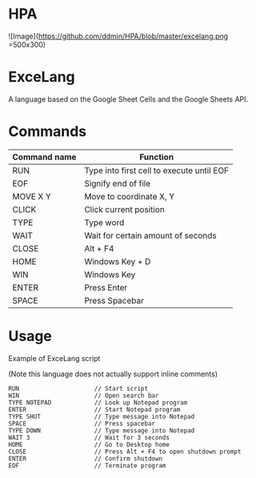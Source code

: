 # HPA

![Image](https://github.com/ddmin/HPA/blob/master/excelang.png =500x300)

# ExceLang
A language based on the Google Sheet Cells and the Google Sheets API.

# Commands
| Command name | Function |
| ------------ | ----- |
| RUN | Type into first cell to execute until EOF |
| EOF | Signify end of file |
| MOVE X Y | Move to coordinate X, Y |
| CLICK | Click current position |
| TYPE <word> | Type word |
| WAIT <seconds> | Wait for certain amount of seconds |
| CLOSE | Alt + F4 |
| HOME | Windows Key + D |
| WIN | Windows Key |
| ENTER | Press Enter |
| SPACE | Press Spacebar |

# Usage
Example of ExceLang script

(Note this language does not actually support inline comments)
```
RUN                     // Start script
WIN                     // Open search bar
TYPE NOTEPAD            // Look up Notepad program
ENTER                   // Start Notepad program
TYPE SHUT               // Type message into Notepad
SPACE                   // Press spacebar
TYPE DOWN               // Type message into Notepad
WAIT 3                  // Wait for 3 seconds
HOME                    // Go to Desktop home
CLOSE                   // Press Alt + F4 to open shutdown prompt
ENTER                   // Confirm shutdown
EOF                     // Terminate program
```
